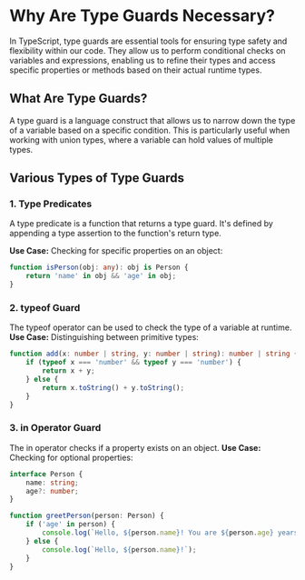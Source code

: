 # Why Are Type Guards Necessary?

In TypeScript, type guards are essential tools for ensuring type safety and flexibility within our code. They allow us to perform conditional checks on variables and expressions, enabling us to refine their types and access specific properties or methods based on their actual runtime types.

## What Are Type Guards?

A type guard is a language construct that allows us to narrow down the type of a variable based on a specific condition. This is particularly useful when working with union types, where a variable can hold values of multiple types.

## Various Types of Type Guards

### 1. Type Predicates
A type predicate is a function that returns a type guard. It's defined by appending a type assertion to the function's return type.

**Use Case:** Checking for specific properties on an object:

```typescript
function isPerson(obj: any): obj is Person {
    return 'name' in obj && 'age' in obj;
}
```
### 2. typeof Guard
The typeof operator can be used to check the type of a variable at runtime.
**Use Case:** Distinguishing between primitive types:
```typescript
function add(x: number | string, y: number | string): number | string {
    if (typeof x === 'number' && typeof y === 'number') {
        return x + y;
    } else {
        return x.toString() + y.toString();
    }
}
```
### 3. in Operator Guard
The in operator checks if a property exists on an object.
**Use Case:** Checking for optional properties:
```typescript
interface Person {
    name: string;
    age?: number;
}

function greetPerson(person: Person) {
    if ('age' in person) {
        console.log(`Hello, ${person.name}! You are ${person.age} years old.`);
    } else {
        console.log(`Hello, ${person.name}!`);
    }
}
```
